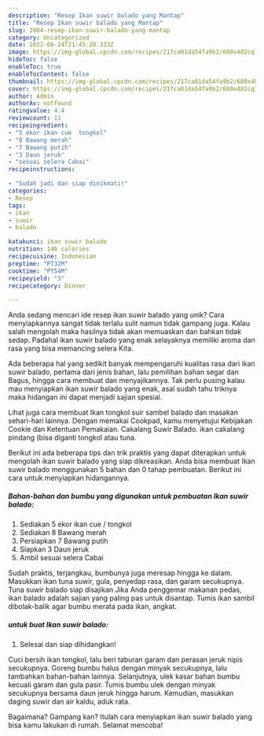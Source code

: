 ```yaml
---
description: "Resep Ikan suwir balado yang Mantap"
title: "Resep Ikan suwir balado yang Mantap"
slug: 2084-resep-ikan-suwir-balado-yang-mantap
category: Uncategorized
date: 2022-06-24T21:45:20.333Z
image: https://img-global.cpcdn.com/recipes/217ca01da54fa9b2/680x482cq70/ikan-suwir-balado-foto-resep-utama.jpg
hideToc: false
enableToc: true
enableTocContent: false
thumbnail: https://img-global.cpcdn.com/recipes/217ca01da54fa9b2/680x482cq70/ikan-suwir-balado-foto-resep-utama.jpg
cover: https://img-global.cpcdn.com/recipes/217ca01da54fa9b2/680x482cq70/ikan-suwir-balado-foto-resep-utama.jpg
author: Admin
authorAv: notfound
ratingvalue: 4.4
reviewcount: 11
recipeingredient:
- "5 ekor ikan cue  tongkol"
- "8 Bawang merah"
- "7 Bawang putih"
- "3 Daun jeruk"
- "sesuai selera Cabai"
recipeinstructions:

- "Sudah jadi dan siap dinikmati!"
categories:
- Resep
tags:
- ikan
- suwir
- balado

katakunci: ikan suwir balado 
nutrition: 146 calories
recipecuisine: Indonesian
preptime: "PT32M"
cooktime: "PT54M"
recipeyield: "3"
recipecategory: Dinner

---
```





Anda sedang mencari ide resep ikan suwir balado yang unik? Cara menyiapkannya sangat tidak terlalu sulit namun tidak gampang juga. Kalau salah mengolah maka hasilnya tidak akan memuaskan dan bahkan tidak sedap. Padahal ikan suwir balado yang enak selayaknya memiliki aroma dan rasa yang bisa memancing selera Kita.





Ada beberapa hal yang sedikit banyak mempengaruhi kualitas rasa dari ikan suwir balado, pertama dari jenis bahan, lalu pemilihan bahan segar dan Bagus, hingga cara membuat dan menyajikannya. Tak perlu pusing kalau mau menyiapkan ikan suwir balado yang enak,      asal sudah tahu triknya maka hidangan ini dapat menjadi sajian spesial.














Lihat juga cara membuat Ikan tongkol suir sambel balado dan masakan sehari-hari lainnya. Dengan memakai Cookpad, kamu menyetujui Kebijakan Cookie dan Ketentuan Pemakaian. Cakalang Suwir Balado. ikan cakalang pindang (bisa diganti tongkol atau tuna.






Berikut ini ada beberapa tips dan trik praktis yang dapat diterapkan untuk mengolah ikan suwir balado yang siap dikreasikan. Anda bisa membuat Ikan suwir balado menggunakan 5 bahan dan 0 tahap pembuatan. Berikut ini cara untuk menyiapkan hidangannya.

<!--inarticleads1-->

##### Bahan-bahan dan bumbu yang digunakan untuk pembuatan Ikan suwir balado:

1. Sediakan 5 ekor ikan cue / tongkol
1. Sediakan 8 Bawang merah
1. Persiapkan 7 Bawang putih
1. Siapkan 3 Daun jeruk
1. Ambil sesuai selera Cabai


Sudah praktis, terjangkau, bumbunya juga meresap hingga ke dalam. Masukkan ikan tuna suwir, gula, penyedap rasa, dan garam secukupnya. Tuna suwir balado siap disajikan Jika Anda penggemar makanan pedas, ikan balado adalah sajian yang paling pas untuk disantap. Tumis ikan sambil dibolak-balik agar bumbu merata pada ikan, angkat. 

<!--inarticleads2-->

#####  untuk buat Ikan suwir balado:


1. Selesai dan siap dihidangkan!

Cuci bersih ikan tongkol, lalu beri taburan garam dan perasan jeruk nipis secukupnya. Goreng bumbu halus dengan minyak secukupnya, lalu tambahkan bahan-bahan lainnya. Selanjutnya, ulek kasar bahan bumbu kecuali garam dan gula pasir. Tumis bumbu ulek dengan minyak secukupnya bersama daun jeruk hingga harum. Kemudian, masukkan daging suwir dan air kaldu, aduk rata. 

Bagaimana? Gampang kan? Itulah cara menyiapkan ikan suwir balado yang bisa kamu lakukan di rumah. Selamat mencoba!
